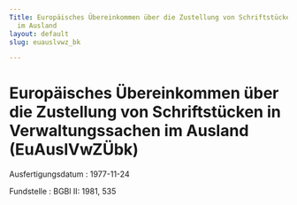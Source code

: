 ```yaml
---
Title: Europäisches Übereinkommen über die Zustellung von Schriftstücken in Verwaltungssachen
  im Ausland
layout: default
slug: euauslvwz_bk

---
```


# Europäisches Übereinkommen über die Zustellung von Schriftstücken in Verwaltungssachen im Ausland (EuAuslVwZÜbk)

Ausfertigungsdatum
:   1977-11-24

Fundstelle
:   BGBl II: 1981, 535

